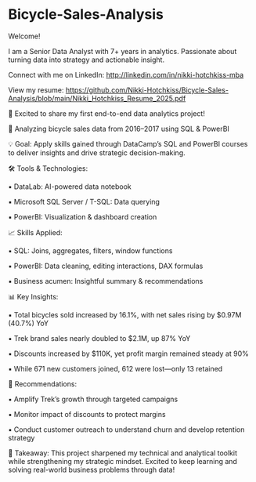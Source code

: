 # Bicycle-Sales-Analysis

Welcome! 

I am a Senior Data Analyst with 7+ years in analytics. Passionate about turning data into strategy and actionable insight.

Connect with me on LinkedIn: http://linkedin.com/in/nikki-hotchkiss-mba

View my resume: https://github.com/Nikki-Hotchkiss/Bicycle-Sales-Analysis/blob/main/Nikki_Hotchkiss_Resume_2025.pdf

🚴 Excited to share my first end-to-end data analytics project!

📅 Analyzing bicycle sales data from 2016–2017 using SQL & PowerBI

💡 Goal: Apply skills gained through DataCamp’s SQL and PowerBI courses to deliver insights and drive strategic decision-making.

🛠️ Tools & Technologies:

▪️ DataLab: AI-powered data notebook

▪️ Microsoft SQL Server / T-SQL: Data querying

▪️ PowerBI: Visualization & dashboard creation


📈 Skills Applied:

▪️ SQL: Joins, aggregates, filters, window functions

▪️ PowerBI: Data cleaning, editing interactions, DAX formulas

▪️ Business acumen: Insightful summary & recommendations


📊 Key Insights:

▪️ Total bicycles sold increased by 16.1%, with net sales rising by $0.97M (40.7%) YoY

▪️ Trek brand sales nearly doubled to $2.1M, up 87% YoY

▪️ Discounts increased by $110K, yet profit margin remained steady at 90%

▪️ While 671 new customers joined, 612 were lost—only 13 retained


🧠 Recommendations:

▪️ Amplify Trek’s growth through targeted campaigns

▪️ Monitor impact of discounts to protect margins

▪️ Conduct customer outreach to understand churn and develop retention strategy


🎯 Takeaway: This project sharpened my technical and analytical toolkit while strengthening my strategic mindset. Excited to keep learning and solving real-world business problems through data!

